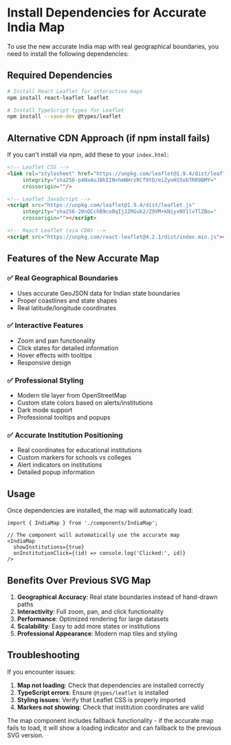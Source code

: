 # Install Dependencies for Accurate India Map

To use the new accurate India map with real geographical boundaries, you need to install the following dependencies:

## Required Dependencies

```bash
# Install React Leaflet for interactive maps
npm install react-leaflet leaflet

# Install TypeScript types for Leaflet
npm install --save-dev @types/leaflet
```

## Alternative CDN Approach (if npm install fails)

If you can't install via npm, add these to your `index.html`:

```html
<!-- Leaflet CSS -->
<link rel="stylesheet" href="https://unpkg.com/leaflet@1.9.4/dist/leaflet.css"
     integrity="sha256-p4NxAoJBhIIN+hmNHrzRCf9tD/miZyoHS5obTRR9BMY="
     crossorigin=""/>

<!-- Leaflet JavaScript -->
<script src="https://unpkg.com/leaflet@1.9.4/dist/leaflet.js"
     integrity="sha256-20nQCchB9co0qIjJZRGuk2/Z9VM+kNiyxNV1lvTlZBo="
     crossorigin=""></script>

<!-- React Leaflet (via CDN) -->
<script src="https://unpkg.com/react-leaflet@4.2.1/dist/index.min.js"></script>
```

## Features of the New Accurate Map

### ✅ **Real Geographical Boundaries**
- Uses accurate GeoJSON data for Indian state boundaries
- Proper coastlines and state shapes
- Real latitude/longitude coordinates

### ✅ **Interactive Features**
- Zoom and pan functionality
- Click states for detailed information
- Hover effects with tooltips
- Responsive design

### ✅ **Professional Styling**
- Modern tile layer from OpenStreetMap
- Custom state colors based on alerts/institutions
- Dark mode support
- Professional tooltips and popups

### ✅ **Accurate Institution Positioning**
- Real coordinates for educational institutions
- Custom markers for schools vs colleges
- Alert indicators on institutions
- Detailed popup information

## Usage

Once dependencies are installed, the map will automatically load:

```tsx
import { IndiaMap } from './components/IndiaMap';

// The component will automatically use the accurate map
<IndiaMap 
  showInstitutions={true} 
  onInstitutionClick={(id) => console.log('Clicked:', id)} 
/>
```

## Benefits Over Previous SVG Map

1. **Geographical Accuracy**: Real state boundaries instead of hand-drawn paths
2. **Interactivity**: Full zoom, pan, and click functionality
3. **Performance**: Optimized rendering for large datasets
4. **Scalability**: Easy to add more states or institutions
5. **Professional Appearance**: Modern map tiles and styling

## Troubleshooting

If you encounter issues:

1. **Map not loading**: Check that dependencies are installed correctly
2. **TypeScript errors**: Ensure `@types/leaflet` is installed
3. **Styling issues**: Verify that Leaflet CSS is properly imported
4. **Markers not showing**: Check that institution coordinates are valid

The map component includes fallback functionality - if the accurate map fails to load, it will show a loading indicator and can fallback to the previous SVG version.